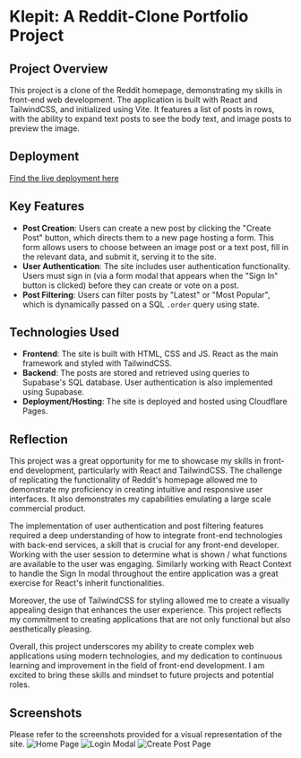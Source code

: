 # Klepit: A Reddit-Clone Portfolio Project

## Project Overview
This project is a clone of the Reddit homepage, demonstrating my skills in front-end web development. The application is built with React and TailwindCSS, and initialized using Vite. It features a list of posts in rows, with the ability to expand text posts to see the body text, and image posts to preview the image. 

## Deployment
[Find the live deployment here](https://klepit.pages.dev/)

## Key Features
- **Post Creation**: Users can create a new post by clicking the "Create Post" button, which directs them to a new page hosting a form. This form allows users to choose between an image post or a text post, fill in the relevant data, and submit it, serving it to the site.
- **User Authentication**: The site includes user authentication functionality. Users must sign in (via a form modal that appears when the "Sign In" button is clicked) before they can create or vote on a post.
- **Post Filtering**: Users can filter posts by "Latest" or "Most Popular", which is dynamically passed on a SQL `.order` query using state.

## Technologies Used
- **Frontend**: The site is built with HTML, CSS and JS. React as the main framework and styled with TailwindCSS.
- **Backend**: The posts are stored and retrieved using queries to Supabase's SQL database. User authentication is also implemented using Supabase.
- **Deployment/Hosting**: The site is deployed and hosted using Cloudflare Pages.

## Reflection
This project was a great opportunity for me to showcase my skills in front-end development, particularly with React and TailwindCSS. The challenge of replicating the functionality of Reddit's homepage allowed me to demonstrate my proficiency in creating intuitive and responsive user interfaces. It also demonstrates my capabilities emulating a large scale commercial product. 

The implementation of user authentication and post filtering features required a deep understanding of how to integrate front-end technologies with back-end services, a skill that is crucial for any front-end developer. Working with the user session to determine what is shown / what functions are available to the user was engaging. Similarly working with React Context to handle the Sign In modal throughout the entire application was a great exercise for React's inherit functionalities.

Moreover, the use of TailwindCSS for styling allowed me to create a visually appealing design that enhances the user experience. This project reflects my commitment to creating applications that are not only functional but also aesthetically pleasing.

Overall, this project underscores my ability to create complex web applications using modern technologies, and my dedication to continuous learning and improvement in the field of front-end development. I am excited to bring these skills and mindset to future projects and potential roles.

## Screenshots
Please refer to the screenshots provided for a visual representation of the site.
![Home Page](https://imgur.com/izNf08U.png)
![Login Modal](https://imgur.com/uFgXN8R.jpg)
![Create Post Page](https://imgur.com/S4i7LcV.jpg)



